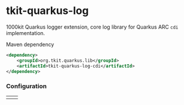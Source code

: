 # tkit-quarkus-log

1000kit Quarkus logger extension, core log library for Quarkus ARC `cdi` implementation.

Maven dependency
```xml
<dependency>
    <groupId>org.tkit.quarkus.lib</groupId>
    <artifactId>tkit-quarkus-log-cdi</artifactId>
</dependency>
```
### Configuration

|     |     |
|-----|-----|
|     |     |


